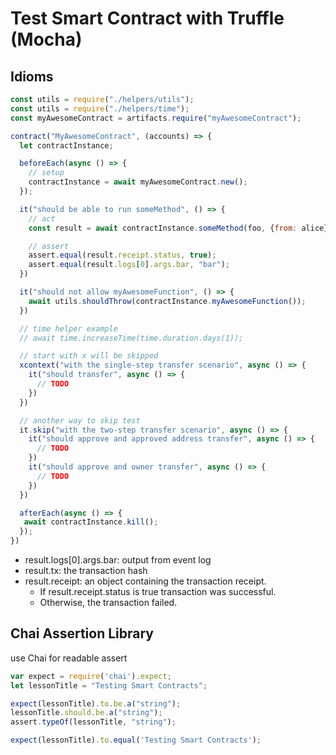 # Test Smart Contract with Truffle (Mocha)

## Idioms

```js
const utils = require("./helpers/utils");
const utils = require("./helpers/time");
const myAwesomeContract = artifacts.require("myAwesomeContract");

contract("MyAwesomeContract", (accounts) => {
  let contractInstance;

  beforeEach(async () => {
    // setup
    contractInstance = await myAwesomeContract.new();
  });

  it("should be able to run someMethod", () => {
    // act
    const result = await contractInstance.someMethod(foo, {from: alice});

    // assert
    assert.equal(result.receipt.status, true);
    assert.equal(result.logs[0].args.bar, "bar");
  })

  it("should not allow myAwesomeFunction", () => {
    await utils.shouldThrow(contractInstance.myAwesomeFunction());
  })

  // time helper example
  // await time.increaseTime(time.duration.days(1));

  // start with x will be skipped
  xcontext("with the single-step transfer scenario", async () => {
    it("should transfer", async () => {
      // TODO
    })
  })

  // another way to skip test
  it.skip("with the two-step transfer scenario", async () => {
    it("should approve and approved address transfer", async () => {
      // TODO
    })
    it("should approve and owner transfer", async () => {
      // TODO
    })
  })

  afterEach(async () => {
   await contractInstance.kill();
  });
})
```

* result.logs[0].args.bar: output from event log
* result.tx: the transaction hash
* result.receipt: an object containing the transaction receipt.
  - If result.receipt.status is true transaction was successful.
  - Otherwise, the transaction failed.

## Chai Assertion Library

use Chai for readable assert

```js
var expect = require('chai').expect;
let lessonTitle = "Testing Smart Contracts";

expect(lessonTitle).to.be.a("string");
lessonTitle.should.be.a("string");
assert.typeOf(lessonTitle, "string");

expect(lessonTitle).to.equal('Testing Smart Contracts');
```
